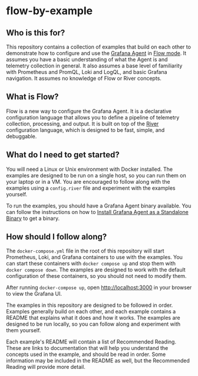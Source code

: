 # flow-by-example

## Who is this for?

This repository contains a collection of examples that build on each other to demonstrate how to configure and use the [Grafana Agent](https://grafana.com/docs/agent/latest/) in [Flow mode](https://grafana.com/docs/agent/latest/flow/). It assumes you have a basic understanding of what the Agent is and telemetry collection in general. It also assumes a base level of familiarity with Prometheus and PromQL, Loki and LogQL, and basic Grafana navigation. It assumes no knowledge of Flow or River concepts.

## What is Flow?

Flow is a new way to configure the Grafana Agent. It is a declarative configuration language that allows you to define a pipeline of telemetry collection, processing, and output. It is built on top of the [River](https://github.com/grafana/river) configuration language, which is designed to be fast, simple, and debuggable.

## What do I need to get started?

You will need a Linux or Unix environment with Docker installed. The examples are designed to be run on a single host, so you can run them on your laptop or in a VM. You are encouraged to follow along with the examples using a `config.river` file and experiment with the examples yourself.

To run the examples, you should have a Grafana Agent binary available. You can follow the instructions on how to [Install Grafana Agent as a Standalone Binary](https://grafana.com/docs/agent/latest/flow/setup/install/binary/#install-grafana-agent-in-flow-mode-as-a-standalone-binary) to get a binary.

## How should I follow along?

The `docker-compose.yml` file in the root of this repository will start Prometheus, Loki, and Grafana containers to use with the examples. You can start these containers with `docker compose up` and stop them with `docker compose down`. The examples are designed to work with the default configuration of these containers, so you should not need to modify them.

After running `docker-compose up`, open [http://localhost:3000](http://localhost:3000) in your browser to view the Grafana UI.

The examples in this repository are designed to be followed in order. Examples generally build on each other, and each example contains a README that explains what it does and how it works. The examples are designed to be run locally, so you can follow along and experiment with them yourself.

Each example's README will contain a list of Recommended Reading. These are links to documentation that will help you understand the concepts used in the example, and should be read in order. Some information may be included in the README as well, but the Recommended Reading will provide more detail.
